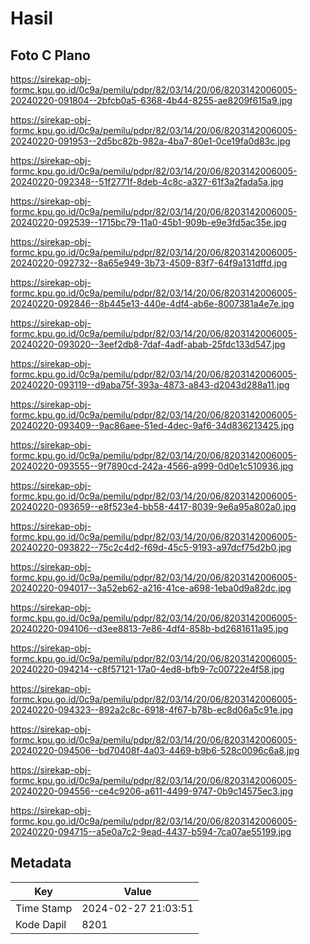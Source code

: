 # Hasil

## Foto C Plano

https://sirekap-obj-formc.kpu.go.id/0c9a/pemilu/pdpr/82/03/14/20/06/8203142006005-20240220-091804--2bfcb0a5-6368-4b44-8255-ae8209f615a9.jpg

https://sirekap-obj-formc.kpu.go.id/0c9a/pemilu/pdpr/82/03/14/20/06/8203142006005-20240220-091953--2d5bc82b-982a-4ba7-80e1-0ce19fa0d83c.jpg

https://sirekap-obj-formc.kpu.go.id/0c9a/pemilu/pdpr/82/03/14/20/06/8203142006005-20240220-092348--51f2771f-8deb-4c8c-a327-61f3a2fada5a.jpg

https://sirekap-obj-formc.kpu.go.id/0c9a/pemilu/pdpr/82/03/14/20/06/8203142006005-20240220-092539--1715bc79-11a0-45b1-909b-e9e3fd5ac35e.jpg

https://sirekap-obj-formc.kpu.go.id/0c9a/pemilu/pdpr/82/03/14/20/06/8203142006005-20240220-092732--8a65e949-3b73-4509-83f7-64f9a131dffd.jpg

https://sirekap-obj-formc.kpu.go.id/0c9a/pemilu/pdpr/82/03/14/20/06/8203142006005-20240220-092846--8b445e13-440e-4df4-ab6e-8007381a4e7e.jpg

https://sirekap-obj-formc.kpu.go.id/0c9a/pemilu/pdpr/82/03/14/20/06/8203142006005-20240220-093020--3eef2db8-7daf-4adf-abab-25fdc133d547.jpg

https://sirekap-obj-formc.kpu.go.id/0c9a/pemilu/pdpr/82/03/14/20/06/8203142006005-20240220-093119--d9aba75f-393a-4873-a843-d2043d288a11.jpg

https://sirekap-obj-formc.kpu.go.id/0c9a/pemilu/pdpr/82/03/14/20/06/8203142006005-20240220-093409--9ac86aee-51ed-4dec-9af6-34d836213425.jpg

https://sirekap-obj-formc.kpu.go.id/0c9a/pemilu/pdpr/82/03/14/20/06/8203142006005-20240220-093555--9f7890cd-242a-4566-a999-0d0e1c510936.jpg

https://sirekap-obj-formc.kpu.go.id/0c9a/pemilu/pdpr/82/03/14/20/06/8203142006005-20240220-093659--e8f523e4-bb58-4417-8039-9e6a95a802a0.jpg

https://sirekap-obj-formc.kpu.go.id/0c9a/pemilu/pdpr/82/03/14/20/06/8203142006005-20240220-093822--75c2c4d2-f69d-45c5-9193-a97dcf75d2b0.jpg

https://sirekap-obj-formc.kpu.go.id/0c9a/pemilu/pdpr/82/03/14/20/06/8203142006005-20240220-094017--3a52eb62-a216-41ce-a698-1eba0d9a82dc.jpg

https://sirekap-obj-formc.kpu.go.id/0c9a/pemilu/pdpr/82/03/14/20/06/8203142006005-20240220-094106--d3ee8813-7e86-4df4-858b-bd2681611a95.jpg

https://sirekap-obj-formc.kpu.go.id/0c9a/pemilu/pdpr/82/03/14/20/06/8203142006005-20240220-094214--c8f57121-17a0-4ed8-bfb9-7c00722e4f58.jpg

https://sirekap-obj-formc.kpu.go.id/0c9a/pemilu/pdpr/82/03/14/20/06/8203142006005-20240220-094323--892a2c8c-6918-4f67-b78b-ec8d06a5c91e.jpg

https://sirekap-obj-formc.kpu.go.id/0c9a/pemilu/pdpr/82/03/14/20/06/8203142006005-20240220-094506--bd70408f-4a03-4469-b9b6-528c0096c6a8.jpg

https://sirekap-obj-formc.kpu.go.id/0c9a/pemilu/pdpr/82/03/14/20/06/8203142006005-20240220-094556--ce4c9206-a611-4499-9747-0b9c14575ec3.jpg

https://sirekap-obj-formc.kpu.go.id/0c9a/pemilu/pdpr/82/03/14/20/06/8203142006005-20240220-094715--a5e0a7c2-9ead-4437-b594-7ca07ae55199.jpg


## Metadata

| Key        | Value               |
| ---------- | ------------------- |
| Time Stamp | 2024-02-27 21:03:51 |
| Kode Dapil | 8201                |



